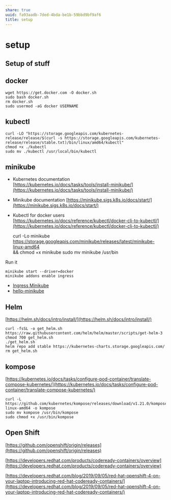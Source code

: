 ```yaml
---
share: true
uuid: fa93aadb-7ded-4bda-be1b-59bbd9bf9af6
title: setup
---
```

# setup
Setup of stuff
--------------

docker
------

    wget https://get.docker.com -O docker.sh
    sudo bash docker.sh
    rm docker.sh
    sudo usermod -aG docker USERNAME
    

kubectl
-------

    curl -LO "https://storage.googleapis.com/kubernetes-release/release/$(curl -s https://storage.googleapis.com/kubernetes-release/release/stable.txt)/bin/linux/amd64/kubectl"
    chmod +x ./kubectl
    sudo mv ./kubectl /usr/local/bin/kubectl
    

minikube
--------

*   Kubernetes documentation [https://kubernetes.io/docs/tasks/tools/install-minikube/](https://kubernetes.io/docs/tasks/tools/install-minikube/)
*   Minikube documentation [https://minikube.sigs.k8s.io/docs/start/](https://minikube.sigs.k8s.io/docs/start/)
*   Kubectl for docker users [https://kubernetes.io/docs/reference/kubectl/docker-cli-to-kubectl/](https://kubernetes.io/docs/reference/kubectl/docker-cli-to-kubectl/)

    curl -Lo minikube https://storage.googleapis.com/minikube/releases/latest/minikube-linux-amd64 \
    && chmod +x minikube
    sudo mv minikube /usr/bin
    

Run it

    minikube start --driver=docker
    minikube addons enable ingress
    

*   [Ingress Minikube](https://kubernetes.io/docs/tasks/access-application-cluster/ingress-minikube/)
*   [hello-minikube](https://kubernetes.io/docs/tutorials/hello-minikube/)

Helm
----

[https://helm.sh/docs/intro/install/](https://helm.sh/docs/intro/install/)

    curl -fsSL -o get_helm.sh https://raw.githubusercontent.com/helm/helm/master/scripts/get-helm-3
    chmod 700 get_helm.sh
    ./get_helm.sh
    helm repo add stable https://kubernetes-charts.storage.googleapis.com/
    rm get_helm.sh
    

kompose
-------

[https://kubernetes.io/docs/tasks/configure-pod-container/translate-compose-kubernetes/](https://kubernetes.io/docs/tasks/configure-pod-container/translate-compose-kubernetes/)

    curl -L https://github.com/kubernetes/kompose/releases/download/v1.21.0/kompose-linux-amd64 -o kompose
    sudo mv kompose /usr/bin/kompose
    sudo chmod +x /usr/bin/kompose
    

Open Shift
----------

[https://github.com/openshift/origin/releases](https://github.com/openshift/origin/releases)

[https://developers.redhat.com/products/codeready-containers/overview](https://developers.redhat.com/products/codeready-containers/overview)

[https://developers.redhat.com/blog/2019/09/05/red-hat-openshift-4-on-your-laptop-introducing-red-hat-codeready-containers/](https://developers.redhat.com/blog/2019/09/05/red-hat-openshift-4-on-your-laptop-introducing-red-hat-codeready-containers/)